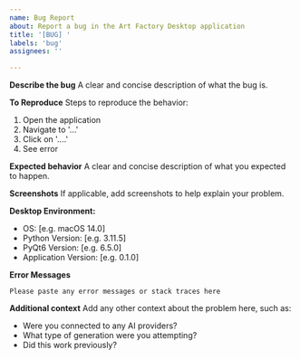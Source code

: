 ```yaml
---
name: Bug Report
about: Report a bug in the Art Factory Desktop application
title: '[BUG] '
labels: 'bug'
assignees: ''

---
```


**Describe the bug**
A clear and concise description of what the bug is.

**To Reproduce**
Steps to reproduce the behavior:
1. Open the application
2. Navigate to '...'
3. Click on '....'
4. See error

**Expected behavior**
A clear and concise description of what you expected to happen.

**Screenshots**
If applicable, add screenshots to help explain your problem.

**Desktop Environment:**
 - OS: [e.g. macOS 14.0]
 - Python Version: [e.g. 3.11.5]
 - PyQt6 Version: [e.g. 6.5.0]
 - Application Version: [e.g. 0.1.0]

**Error Messages**
```
Please paste any error messages or stack traces here
```

**Additional context**
Add any other context about the problem here, such as:
- Were you connected to any AI providers?
- What type of generation were you attempting?
- Did this work previously?